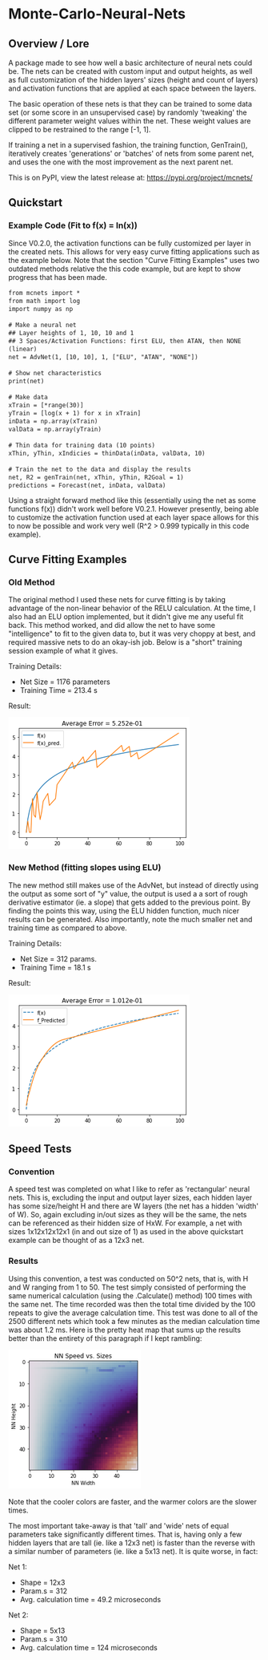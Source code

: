 # Monte-Carlo-Neural-Nets

## Overview / Lore

A package made to see how well a basic architecture of neural nets could be. The nets can be created with custom input and output heights, as well as full customization of the hidden layers' sizes (height and count of layers) and activation functions that are applied at each space between the layers.

The basic operation of these nets is that they can be trained to some data set (or some score in an unsupervised case) by randomly 'tweaking' the different parameter weight values within the net. These weight values are clipped to be restrained to the range [-1, 1].

If training a net in a supervised fashion, the training function, GenTrain(), iteratively creates 'generations' or 'batches' of nets from some parent net, and uses the one with the most improvement as the next parent net.

This is on PyPI, view the latest release at:
https://pypi.org/project/mcnets/


## Quickstart
### Example Code (Fit to f(x) = ln(x))
Since V0.2.0, the activation functions can be fully customized per layer in the created nets. This allows for very easy curve fitting applications such as the example below. Note that the section "Curve Fitting Examples" uses two outdated methods relative the this code example, but are kept to show progress that has been made.
```
from mcnets import *
from math import log
import numpy as np

# Make a neural net 
## Layer heights of 1, 10, 10 and 1
## 3 Spaces/Activation Functions: first ELU, then ATAN, then NONE (linear)
net = AdvNet(1, [10, 10], 1, ["ELU", "ATAN", "NONE"])

# Show net characteristics
print(net)

# Make data
xTrain = [*range(30)]
yTrain = [log(x + 1) for x in xTrain]
inData = np.array(xTrain)
valData = np.array(yTrain)

# Thin data for training data (10 points)
xThin, yThin, xIndicies = thinData(inData, valData, 10)

# Train the net to the data and display the results
net, R2 = genTrain(net, xThin, yThin, R2Goal = 1)
predictions = Forecast(net, inData, valData)
```
Using a straight forward method like this (essentially using the net as some functions f(x)) didn't work well before V0.2.1. However presently, being able to customize the activation function used at each layer space allows for this to now be possible and work very well (R^2 > 0.999 typically in this code example).

## Curve Fitting Examples
### Old Method
The original method I used these nets for curve fitting is by taking advantage of the non-linear behavior of the RELU calculation. At the time, I also had an ELU option implemented, but it didn't give me any useful fit back. This method worked, and did allow the net to have some "intelligence" to fit to the given data to, but it was very choppy at best, and required massive nets to do an okay-ish job. Below is a "short" training session example of what it gives.

Training Details:
- Net Size = 1176 parameters
- Training Time = 213.4 s

Result:

![](Examples/ghFit1b.png)

### New Method (fitting slopes using ELU)
The new method still makes use of the AdvNet, but instead of directly using the output as some sort of "y" value, the output is used a a sort of rough derivative estimator (ie. a slope) that gets added to the previous point. By finding the points this way, using the ELU hidden function, much nicer results can be generated. Also importantly, note the much smaller net and training time as compared to above.

Training Details:
- Net Size = 312 params.
- Training Time = 18.1 s

Result:

![](Examples/ghFit2b.png)


## Speed Tests
### Convention
A speed test was completed on what I like to refer as 'rectangular' neural nets. This is, excluding the input and output layer sizes, each hidden layer has some size/height H and there are W layers (the net has a hidden 'width' of W). So, again excluding in/out sizes as they will be the same, the nets can be referenced as their hidden size of HxW. For example, a net with sizes 1x12x12x12x1 (in and out size of 1) as used in the above quickstart example can be thought of as a 12x3 net.

### Results
Using this convention, a test was conducted on 50^2 nets, that is, with H and W ranging from 1 to 50. The test simply consisted of performing the same numerical calculation (using the .Calculate() method) 100 times with the same net. The time recorded was then the total time divided by the 100 repeats to give the average calculation time. This test was done to all of the 2500 different nets which took a few minutes as the median calculation time was about 1.2 ms. Here is the pretty heat map that sums up the results better than the entirety of this paragraph if I kept rambling:

![](Examples/ghSpeedTest1a.png)

Note that the cooler colors are faster, and the warmer colors are the slower times.

The most important take-away is that 'tall' and 'wide' nets of equal parameters take significantly different times. That is, having only a few hidden layers that are tall (ie. like a 12x3 net) is faster than the reverse with a similar number of parameters (ie. like a 5x13 net). It is quite worse, in fact:

Net 1:
- Shape = 12x3
- Param.s = 312
- Avg. calculation time = 49.2 microseconds

Net 2:
- Shape = 5x13
- Param.s = 310
- Avg. calculation time = 124 microseconds
